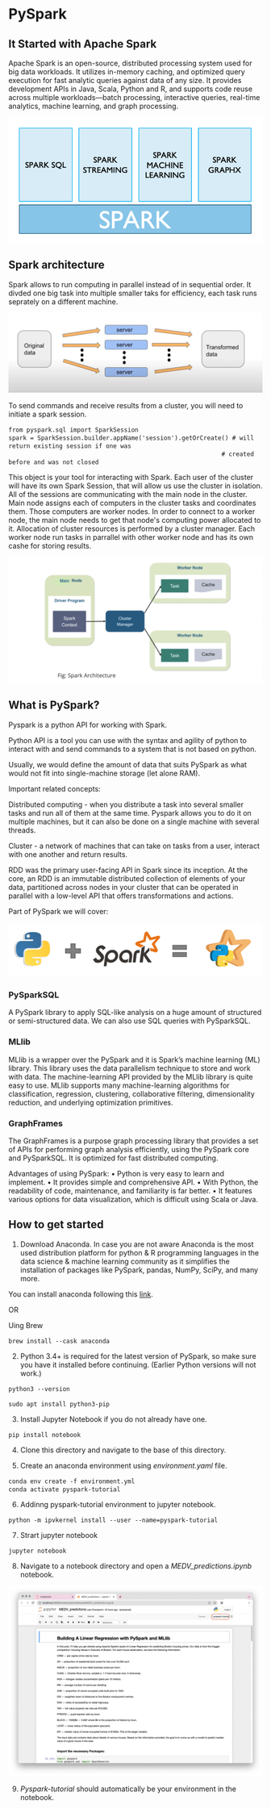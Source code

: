 # PySpark

## It Started with Apache Spark 

Apache Spark is an open-source, distributed processing system used for big data workloads. It utilizes in-memory caching, and optimized query execution for fast analytic queries against data of any size. It provides development APIs in Java, Scala, Python and R, and supports code reuse across multiple workloads—batch processing, interactive queries, real-time analytics, machine learning, and graph processing. 

![spark](assets/template_0.png)


## Spark architecture 

Spark allows to run computing in parallel instead of in sequential order. It divded one big task into multiple smaller taks for efficiency, each task runs seprately on a different machine. 

![spark](assets/template_3.png)

To send commands and receive results from a cluster, you will need to initiate a spark session. 

```
from pyspark.sql import SparkSession
spark = SparkSession.builder.appName('session').getOrCreate() # will return existing session if one was
                                                           # created before and was not closed
```

This object is your tool for interacting with Spark. Each user of the cluster will have its own Spark Session, that will allow us use the cluster in isolation. All of the sessions are communicating with the main node in the cluster. Main node assigns each of computers in the cluster tasks and coordinates them. Those computers are worker nodes. In order to connect to a worker node, the main node needs to get that node's computing power allocated to it. Allocation of cluster resources is performed by a cluster manager. Each worker node run tasks in parrallel with other worker node and has its own cashe for storing results.

![main_node](assets/template_4.png)


## What is PySpark?

Pyspark is a python API for working with Spark. 

Python API is a tool you can use with the syntax and agility of python to interact with and send commands to a system that is not based on python.

Usually, we would define the amount of data that suits PySpark as what would not fit into single-machine storage (let alone RAM).

Important related concepts:

Distributed computing - when you distribute a task into several smaller tasks and run all of them at the same time. Pyspark allows you to do it on multiple machines, but it can also be done on a single machine with several threads.

Cluster - a network of machines that can take on tasks from a user, interact with one another and return results. 

RDD was the primary user-facing API in Spark since its inception. At the core, an RDD is an immutable distributed collection of elements of your data, partitioned across nodes in your cluster that can be operated in parallel with a low-level API that offers transformations and actions.

Part of PySpark we will cover:


![python + spark](assets/template_1.png)

### PySparkSQL
A PySpark library to apply SQL-like analysis on a huge amount of structured or semi-structured data. We can also use SQL queries with PySparkSQL.

### MLlib
MLlib is a wrapper over the PySpark and it is Spark’s machine learning (ML) library. This library uses the data parallelism technique to store and work with data. The machine-learning API provided by the MLlib library is quite easy to use. MLlib supports many machine-learning algorithms for classification, regression, clustering, collaborative filtering, dimensionality reduction, and underlying optimization primitives.

### GraphFrames
The GraphFrames is a purpose graph processing library that provides a set of APIs for performing graph analysis efficiently, using the PySpark core and PySparkSQL. It is optimized for fast distributed computing. 

Advantages of using PySpark: 
• Python is very easy to learn and implement. 
• It provides simple and comprehensive API. 
• With Python, the readability of code, maintenance, and familiarity is far better. 
• It features various options for data visualization, which is difficult using Scala or Java.  

## How to get started 

1. Download Anaconda. In case you are not aware Anaconda is the most used distribution platform for python & R programming languages in the data science & machine learning community as it simplifies the installation of packages like PySpark, pandas, NumPy, SciPy, and many more.

You can install anaconda following this [link](https://www.anaconda.com/products/distribution). 

OR 

Uing Brew

```
brew install --cask anaconda
```
2. Python 3.4+ is required for the latest version of PySpark, so make sure you have it installed before continuing. (Earlier Python versions will not work.)

```
python3 --version
```

```
sudo apt install python3-pip
```

3. Install Jupyter Notebook if you do not already have one. 

```
pip install notebook
```

4. Clone this directory and navigate to the base of this directory. 

5. Create an anaconda environment using *environment.yaml* file. 

```
conda env create -f environment.yml
conda activate pyspark-tutorial

```
6. Addinng pyspark-tutorial environment to jupyter notebook. 

```
python -m ipvkernel install --user --name=pyspark-tutorial
```

7. Strart jupyter notebook 

```
jupyter notebook
```

8. Navigate to a notebook directory and open a *MEDV_predictions.ipynb* notebook. 

![notebook](assets/template_two.png)

9. *Pyspark-tutorial* should automatically be your environment in the notebook. 


